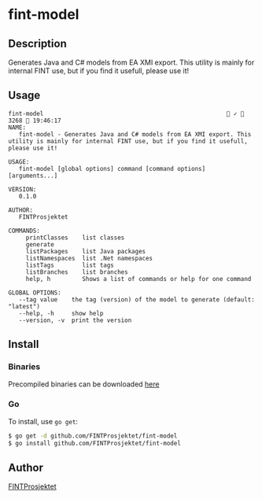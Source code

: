 # fint-model



## Description
Generates Java and C# models from EA XMI export. This utility is mainly for internal FINT use, but if you 
find it usefull, please use it!

## Usage

```
fint-model                                                     ✓  3268  19:46:17
NAME:
   fint-model - Generates Java and C# models from EA XMI export. This utility is mainly for internal FINT use, but if you find it usefull, please use it!

USAGE:
   fint-model [global options] command [command options] [arguments...]

VERSION:
   0.1.0

AUTHOR:
   FINTProsjektet

COMMANDS:
     printClasses    list classes
     generate
     listPackages    list Java packages
     listNamespaces  list .Net namespaces
     listTags        list tags
     listBranches    list branches
     help, h         Shows a list of commands or help for one command

GLOBAL OPTIONS:
   --tag value    the tag (version) of the model to generate (default: "latest")
   --help, -h     show help
   --version, -v  print the version
```


## Install

### Binaries

Precompiled binaries can be downloaded [here](https://github.com/FINTprosjektet/fint-model/releases/latest)

### Go

To install, use `go get`:

```bash
$ go get -d github.com/FINTProsjektet/fint-model
$ go install github.com/FINTProsjektet/fint-model
```



## Author

[FINTProsjektet](https://fintprosjektet.github.io)
